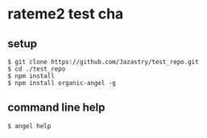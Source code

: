 # rateme2 test cha

## setup

    $ git clone https://github.com/Jazastry/test_repo.git
    $ cd ./test_repo
    $ npm install
    $ npm install organic-angel -g

## command line help

    $ angel help
